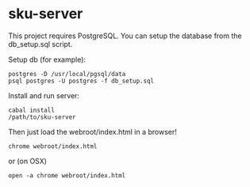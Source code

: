 sku-server
==========

This project requires PostgreSQL.  You can setup the database from the db_setup.sql script.

Setup db (for example):
```
postgres -D /usr/local/pgsql/data
psql postgres -U postgres -f db_setup.sql
```

Install and run server:
```
cabal install
/path/to/sku-server
```

Then just load the webroot/index.html in a browser!
```
chrome webroot/index.html
```
or (on OSX)
```
open -a chrome webroot/index.html
```
